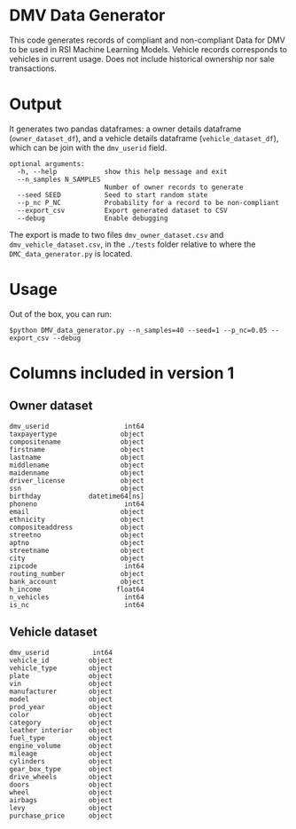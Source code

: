 # DMV Data Generator

This code generates records of compliant and non-compliant Data for DMV to be used in RSI Machine Learning Models. Vehicle records corresponds to vehicles in current usage. Does not include historical ownership nor sale transactions.

# Output
It generates two pandas dataframes: a owner details dataframe (`owner_dataset_df`), and a vehicle details dataframe (`vehicle_dataset_df`), which can be join with the `dmv_userid` field.

```
optional arguments:
  -h, --help            show this help message and exit
  --n_samples N_SAMPLES
                        Number of owner records to generate
  --seed SEED           Seed to start random state
  --p_nc P_NC           Probability for a record to be non-compliant
  --export_csv          Export generated dataset to CSV
  --debug               Enable debugging
```

The export is made to two files `dmv_owner_dataset.csv` and `dmv_vehicle_dataset.csv`, in the `./tests` folder relative to where the `DMC_data_generator.py` is located.

# Usage
Out of the box, you can run:

```
$python DMV_data_generator.py --n_samples=40 --seed=1 --p_nc=0.05 --export_csv --debug 
```

# Columns included in version 1

## Owner dataset
```
dmv_userid                   int64
taxpayertype                object
compositename               object
firstname                   object
lastname                    object
middlename                  object
maidenname                  object
driver_license              object
ssn                         object
birthday            datetime64[ns]
phoneno                      int64
email                       object
ethnicity                   object
compositeaddress            object
streetno                    object
aptno                       object
streetname                  object
city                        object
zipcode                      int64
routing_number              object
bank_account                object
h_income                   float64
n_vehicles                   int64
is_nc                        int64
```

## Vehicle dataset
```
dmv_userid           int64
vehicle_id          object
vehicle_type        object
plate               object
vin                 object
manufacturer        object
model               object
prod_year           object
color               object
category            object
leather interior    object
fuel_type           object
engine_volume       object
mileage             object
cylinders           object
gear_box_type       object
drive_wheels        object
doors               object
wheel               object
airbags             object
levy                object
purchase_price      object
```
